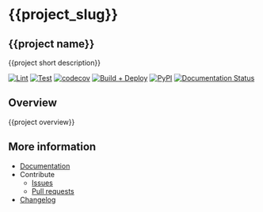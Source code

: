 # {{project_slug}}

## {{project name}}

{{project short description}}

[![Lint](https://github.com/antoinehumbert/{{project_slug}}/actions/workflows/lint.yml/badge.svg)](https://github.com/antoinehumbert/{{project_slug}}/actions/workflows/lint.yml)
[![Test](https://github.com/antoinehumbert/{{project_slug}}/actions/workflows/test.yml/badge.svg)](https://github.com/antoinehumbert/{{project_slug}}/actions/workflows/test.yml)
[![codecov](https://codecov.io/gh/antoinehumbert/{{project_slug}}/branch/develop/graph/badge.svg?token=90FVQSXYS9&flag=GHA_Ubuntu)](https://codecov.io/gh/antoinehumbert/{{project_slug}})
[![Build + Deploy](https://github.com/antoinehumbert/{{project_slug}}/actions/workflows/build.yml/badge.svg)](https://github.com/antoinehumbert/{{project_slug}}/actions/workflows/build.yml)
[![PyPI](https://img.shields.io/pypi/v/{{project_slug}}.svg)](https://pypi.org/project/{{project_slug}}/)
[![Documentation Status](https://readthedocs.org/projects/{{project_slug}}/badge/?version=latest)](https://{{project_slug}}.readthedocs.io/en/latest/?badge=latest)

## Overview

{{project overview}}

## More information

- [Documentation](https://{{project_slug}}.readthedocs.io/)
- Contribute
  - [Issues](https://github.com/antoinehumbert/{{project_slug}}/issues)
  - [Pull requests](https://github.com/antoinehumbert/{{project_slug}}/pulls)
- [Changelog](https://github.com/antoinehumbert/{{project_slug}}/blob/master/CHANGES.rst)
